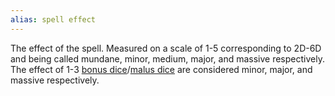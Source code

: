 ```yaml
---
alias: spell effect
---
```

   
The effect of the spell. Measured on a scale of 1-5 corresponding to 2D-6D and being called mundane, minor, medium, major, and massive respectively. The effect of 1-3 [bonus dice](../../Rolling%20Dice/Bonus%20Dice.md)/[malus dice](../../Rolling%20Dice/Malus%20Dice.md) are considered minor, major, and massive respectively.